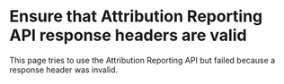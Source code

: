 # Ensure that Attribution Reporting API response headers are valid

This page tries to use the Attribution Reporting API but failed because a response header was invalid.
